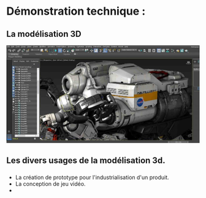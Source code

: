 # Démonstration technique : 
## La modélisation 3D
![3d](media/3DS-Max-new-1024x519.jpeg)

## Les divers usages de la modélisation 3d.
###
- La création de prototype pour l'industrialisation d'un produit.
- La conception de jeu vidéo.
- 
